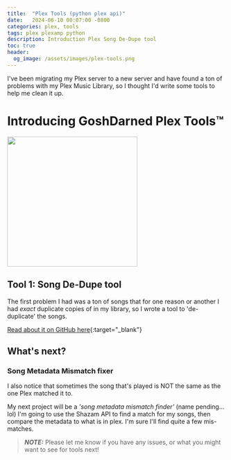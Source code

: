 ```yaml
---
title:  "Plex Tools (python plex api)"
date:   2024-06-10 00:07:00 -0800
categories: plex, tools
tags: plex plexamp python
description: Introduction Plex Song De-Dupe tool
toc: true
header:
  og_image: /assets/images/plex-tools.png
---
```


I've been migrating my Plex server to a new server and have found a ton of problems with my Plex Music Library, so I thought I'd write some tools to help me clean it up.

# Introducing GoshDarned Plex Tools™

<img width="300" src="https://github.com/johnsturgeon/plex-tools/assets/9746310/0c42ce63-983b-43a6-8f2e-77338e204cba">

## Tool 1: Song De-Dupe tool

The first problem I had was a ton of songs that for one reason or another I had *exact* duplicate copies of in my library, so I wrote a tool to 'de-duplicate' the songs.

[Read about it on GitHub here](https://github.com/johnsturgeon/plex-tools/blob/main/README.md){:target="_blank"}

## What's next?

### Song Metadata Mismatch fixer

I also notice that sometimes the song that's played is NOT the same as the one Plex matched it to.

My next project will be a *'song metadata mismatch finder'* (name pending... lol)  I'm going to use the Shazam API to find a match for my songs, then compare the metadata to what is in plex.  I'm sure I'll find quite a few mis-matches.

> **_NOTE:_** Please let me know if you have any issues, or what you might want to see for tools next!
